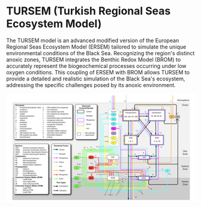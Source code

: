 # TURSEM (Turkish Regional Seas Ecosystem Model)

The TURSEM model is an advanced modified version of the European Regional Seas Ecosystem Model (ERSEM) tailored to simulate the unique environmental conditions of the Black Sea. Recognizing the region's distinct anoxic zones, TURSEM integrates the Benthic Redox Model (BROM) to accurately represent the biogeochemical processes occurring under low oxygen conditions. This coupling of ERSEM with BROM allows TURSEM to provide a detailed and realistic simulation of the Black Sea's ecosystem, addressing the specific challenges posed by its anoxic environment. 

![](docs/tursem_chart.png)
